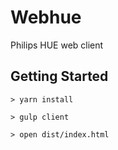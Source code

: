 # Webhue

Philips HUE web client

## Getting Started

`> yarn install`

`> gulp client`

`> open dist/index.html`
